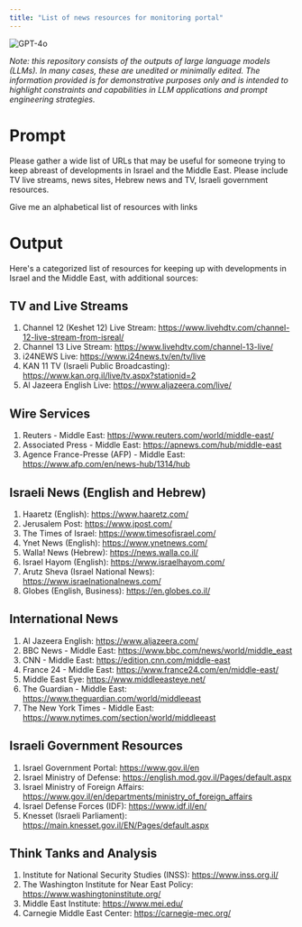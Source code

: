 ```yaml
---
title: "List of news resources for monitoring portal"
---
```

![GPT-4o](https://img.shields.io/badge/GPT--4o-3333FF?style=for-the-badge&logo=openai&logoColor=white)



*Note: this repository consists of the outputs of large language models (LLMs). In many cases, these are unedited or minimally edited. The information provided is for demonstrative purposes only and is intended to highlight constraints and capabilities in LLM applications and prompt engineering strategies.*


# Prompt

Please gather a wide list of URLs that may be useful for someone trying to keep abreast of developments in Israel and the Middle East. Please include TV live streams, news sites, Hebrew news and TV, Israeli government resources. 

Give me an alphabetical list of resources with links



# Output

Here's a categorized list of resources for keeping up with developments in Israel and the Middle East, with additional sources:

## TV and Live Streams

1. Channel 12 (Keshet 12) Live Stream: https://www.livehdtv.com/channel-12-live-stream-from-isreal/
2. Channel 13 Live Stream: https://www.livehdtv.com/channel-13-live/
3. i24NEWS Live: https://www.i24news.tv/en/tv/live
4. KAN 11 TV (Israeli Public Broadcasting): https://www.kan.org.il/live/tv.aspx?stationid=2
5. Al Jazeera English Live: https://www.aljazeera.com/live/

## Wire Services

1. Reuters - Middle East: https://www.reuters.com/world/middle-east/
2. Associated Press - Middle East: https://apnews.com/hub/middle-east
3. Agence France-Presse (AFP) - Middle East: https://www.afp.com/en/news-hub/1314/hub

## Israeli News (English and Hebrew)

1. Haaretz (English): https://www.haaretz.com/
2. Jerusalem Post: https://www.jpost.com/
3. The Times of Israel: https://www.timesofisrael.com/
4. Ynet News (English): https://www.ynetnews.com/
5. Walla! News (Hebrew): https://news.walla.co.il/
6. Israel Hayom (English): https://www.israelhayom.com/
7. Arutz Sheva (Israel National News): https://www.israelnationalnews.com/
8. Globes (English, Business): https://en.globes.co.il/

## International News

1. Al Jazeera English: https://www.aljazeera.com/
2. BBC News - Middle East: https://www.bbc.com/news/world/middle_east
3. CNN - Middle East: https://edition.cnn.com/middle-east
4. France 24 - Middle East: https://www.france24.com/en/middle-east/
5. Middle East Eye: https://www.middleeasteye.net/
6. The Guardian - Middle East: https://www.theguardian.com/world/middleeast
7. The New York Times - Middle East: https://www.nytimes.com/section/world/middleeast

## Israeli Government Resources

1. Israel Government Portal: https://www.gov.il/en
2. Israel Ministry of Defense: https://english.mod.gov.il/Pages/default.aspx
3. Israel Ministry of Foreign Affairs: https://www.gov.il/en/departments/ministry_of_foreign_affairs
4. Israel Defense Forces (IDF): https://www.idf.il/en/
5. Knesset (Israeli Parliament): https://main.knesset.gov.il/EN/Pages/default.aspx

## Think Tanks and Analysis

1. Institute for National Security Studies (INSS): https://www.inss.org.il/
2. The Washington Institute for Near East Policy: https://www.washingtoninstitute.org/
3. Middle East Institute: https://www.mei.edu/
4. Carnegie Middle East Center: https://carnegie-mec.org/

 